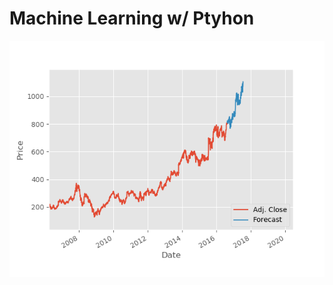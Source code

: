# Machine Learning w/ Ptyhon

![regression_google_data](/screenshots/regression_google_data.png?raw=true "regression_google_data")